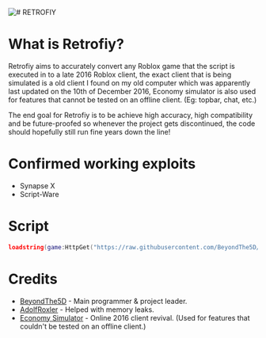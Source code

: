 ![# RETROFIY](https://cdn.discordapp.com/attachments/947197644076351591/1010407584198565948/Title.png)

# What is Retrofiy?
Retrofiy aims to accurately convert any Roblox game that the script is executed in to a late 2016 Roblox client, the exact client that is being simulated is a old client I found on my old computer which was apparently last updated on the 10th of December 2016, Economy simulator is also used for features that cannot be tested on an offline client. (Eg: topbar, chat, etc.)

The end goal for Retrofiy is to be achieve high accuracy, high compatibility and be future-proofed so whenever the project gets discontinued, the code should hopefully still run fine years down the line!
# Confirmed working exploits
- Synapse X
- Script-Ware
# Script
```lua
loadstring(game:HttpGet("https://raw.githubusercontent.com/BeyondThe5D/Retrofiy/main/Retrofiy.lua"))()
```
# Credits
- [BeyondThe5D](https://github.com/BeyondThe5D) - Main programmer & project leader.
- [AdolfRoxler](https://github.com/AdolfRoxler) - Helped with memory leaks.
- [Economy Simulator](https://economy-simulator.com) - Online 2016 client revival. (Used for features that couldn't be tested on an offline client.)
